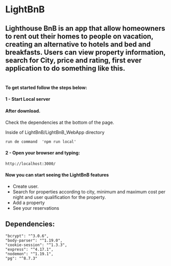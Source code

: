 # LightBnB

## Lighthouse BnB is an app that allow homeowners to rent out their homes to people on vacation, creating an alternative to hotels and bed and breakfasts. Users can view property information, search for City, price and rating, first ever application to do something like this.

#

#### To get started follow the steps below:

#### 1 - Start Local server

#### After download.

Check the dependencies at the bottom of the page.

Inside of LightBnB/LightBnB_WebApp directory

    run de command  'npm run local'

#### 2 - Open your browser and typing:

    http://localhost:3000/

#### Now you can start seeing the LightBnB features

- Create user.
- Search for properties according to city, minimum and maximum cost per night and user qualification for the property.
- Add a property
- See your reservations

## Dependencies:

    "bcrypt": "^3.0.6",
    "body-parser": "^1.19.0",
    "cookie-session": "^1.3.3",
    "express": "^4.17.1",
    "nodemon": "^1.19.1",
    "pg": "^8.7.3"
